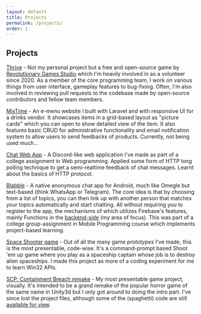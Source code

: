 ```yaml
---
layout: default
title: Projects
permalink: /projects/
order: 1
---
```


## Projects

[Thrive](https://github.com/Revolutionary-Games/Thrive) - Not my personal project but a free and open-source game by [Revolutionary Games Studio](https://revolutionarygamesstudio.com) which I'm heavily involved in as a volunteer since 2020. As a member of the core programming team, I work on various things from user interface, gameplay features to bug-fixing. Often, I'm also involved in reviewing pull requests to the codebase made by open-source contributors and fellow team members.

[MixTime](https://mixtime.rf.gd) - An e-menu website I built with Laravel and with responsive UI for a drinks vendor. It showcases items in a grid-based layout as "picture cards" which you can open to show detailed view of the item. It also features basic CRUD for administrative functionality and email notification system to allow users to send feedbacks of products. Currently, not being used much...

[Chat Web App](https://agachat.000webhostapp.com) - A Discord-like web application I've made as part of a college assignment in Web programming. Applied some form of HTTP long polling technique to get a semi-realtime feedback of chat messages. Learnt about the basics of HTTP protocol.

[Blabble](https://github.com/ReQuill/Blabble) - A native anonymous chat app for Android, much like Omegle but text-based (think WhatsApp or Telegram). The core idea is that by choosing from a list of topics, you can then link up with another person that matches your topics automatically and start chatting. All without requiring you to register to the app, the mechanisms of which utilizes Firebase's features, mainly Functions in the [backend-side](https://github.com/ReQuill/BlabbleBackend) (my area of focus). This was part of a college group-assignment in Mobile Programming course which implements project-based learning.

[Space Shooter game](https://github.com/Athriq/SpaceShooterX) - Out of all the many game _prototypes_ I've made, this is the most presentable, code-wise. It's a command-prompt based Shoot 'em up game where you play as a spaceship captain whose job is to destroy alien spaceships. I made this project as more of a coding experiment for me to learn Win32 APIs.

[SCP: Containment Breach remake](https://youtu.be/7MZoKJcwf0c) - My most presentable game project, visually. It's intended to be a grand remake of the popular horror game of the same name in Unity3d but I only got around to doing the intro part. I've since lost the project files, although some of the (spaghetti) code are still [available for view](https://github.com/Athriq/SCPCB-Remake-Scripts).
